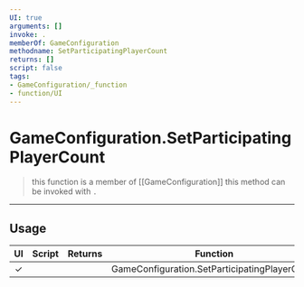 ```yaml
---
UI: true
arguments: []
invoke: .
memberOf: GameConfiguration
methodname: SetParticipatingPlayerCount
returns: []
script: false
tags:
- GameConfiguration/_function
- function/UI
---
```

# GameConfiguration.SetParticipatingPlayerCount
> this function is a member of [[GameConfiguration]]
> this method can be invoked with `.`
-----
## Usage
|  UI | Script | Returns | Function | Arguments |
|:---:|:------:|-------:|:--------:|:---------|
|✓| ||GameConfiguration.SetParticipatingPlayerCount||
